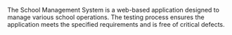 The School Management System is a web-based application designed to manage various school operations. The testing process ensures the application meets the specified requirements and is free of critical defects.
